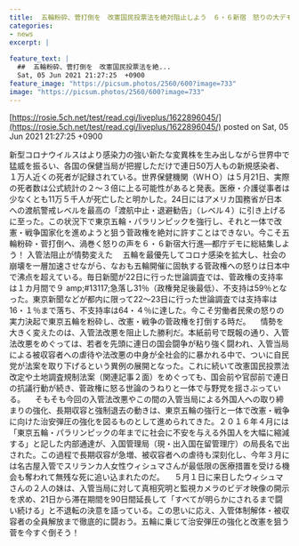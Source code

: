 ```yaml
---
title:  五輪粉砕、菅打倒を　改憲国民投票法を絶対阻止しよう　６・６新宿　怒りの大デモへわ 
categories:
- news
excerpt: |
  
feature_text: |
  ##  五輪粉砕、菅打倒を　改憲国民投票法を絶...
  Sat, 05 Jun 2021 21:27:25  +0900
feature_image: "https://picsum.photos/2560/600?image=733"
image: "https://picsum.photos/2560/600?image=733"
---
```


[https://rosie.5ch.net/test/read.cgi/liveplus/1622896045/](https://rosie.5ch.net/test/read.cgi/liveplus/1622896045/)
posted on Sat, 05 Jun 2021 21:27:25  +0900

<!--more-->

新型コロナウイルスはより感染力の強い新たな変異株を生み出しながら世界中で猛威を振るい、各国の保健当局が把握しただけで連日50万人もの新規感染者、１万人近くの死者が記録されている。世界保健機関（ＷＨＯ）は５月21日、実際の死者数は公式統計の２〜３倍に上る可能性があると発表。医療・介護従事者は少なくとも11万５千人が死亡したと明かした。24日にはアメリカ国務省が日本への渡航警戒レベルを最高の「渡航中止・退避勧告」（レベル４）に引き上げるに至った。この状況下で東京五輪・パラリンピックを強行し、それと一体で改憲・戦争国家化を進めようと狙う菅政権を絶対に許すことはできない。今こそ五輪粉砕・菅打倒へ、渦巻く怒りの声を６・６新宿大行進—都庁デモに総結集しよう！ 入管法阻止が情勢変えた 　五輪を最優先してコロナ感染を拡大し、社会の崩壊を一層加速させながら、なおも五輪開催に固執する菅政権への怒りは日本中で沸点を超えている。毎日新聞が22日に行った世論調査では、菅政権の支持率は１カ月間で９ amp;#13117;急落し31％（政権発足後最低）、不支持は59％となった。東京新聞などが都内に限って22〜23日に行った世論調査では支持率は16・１％まで落ち、不支持率は64・４％に達した。今こそ労働者民衆の怒りの実力決起で東京五輪を粉砕し、改憲・戦争の菅政権を打倒する時だ。 　情勢を大きく変えたのは、入管法改悪を阻止した勝利だ。本紙前号で既報の通り、入管法改悪をめぐっては、若者を先頭に連日の国会闘争が粘り強く闘われ、入管当局による被収容者への虐待や法改悪の中身が全社会的に暴かれる中で、ついに自民党が法案を取り下げるという異例の展開となった。これに続いて改憲国民投票法改定や土地調査規制法案（関連記事２面）をめぐっても、国会前や官邸前で連日の抗議行動が続き、菅政権に怒る世論のうねりと一体で与野党を揺さぶっている。 　そもそも今回の入管法改悪やこの間の入管当局による外国人への取り締まりの強化、長期収容と強制退去の動きは、東京五輪の強行と一体で改憲・戦争に向けた治安弾圧の強化を図るものとして進められてきた。２０１６年４月には「東京五輪・パラリンピックの年までに社会に不安を与える外国人を大幅に縮減する」と記した内部通達が、入国管理局（現・出入国在留管理庁）の局長名で出された。この過程で長期収容が急増、被収容者への虐待も深刻化し、今年３月には名古屋入管でスリランカ人女性ウィシュマさんが最低限の医療措置を受ける機会も奪われて無残な死に追い込まれたのだ。 　５月１日に来日したウィシュマさんの２人の妹は、入管当局に対して真相究明と監視カメラのビデオ映像の開示を求め、21日から滞在期間を90日間延長して「すべてが明らかにされるまで闘い続ける」と不退転の決意を語っている。この思いに応え、入管体制解体・被収容者の全員解放まで徹底的に闘おう。五輪に乗じて治安弾圧の強化と改憲を狙う菅を今すぐ倒そう！
